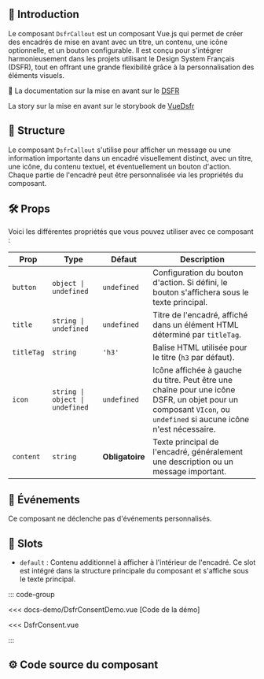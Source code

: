 ## 🌟 Introduction

Le composant `DsfrCallout` est un composant Vue.js qui permet de créer des encadrés de mise en avant avec un titre, un contenu, une icône optionnelle, et un bouton configurable. Il est conçu pour s'intégrer harmonieusement dans les projets utilisant le Design System Français (DSFR), tout en offrant une grande flexibilité grâce à la personnalisation des éléments visuels.

🏅 La documentation sur la mise en avant sur le [DSFR](https://www.systeme-de-design.gouv.fr/elements-d-interface/composants/mise-en-avant)

<VIcon name="vi-file-type-storybook" /> La story sur la mise en avant sur le storybook de [VueDsfr](https://storybook.vue-ds.fr/?path=/docs/composants-dsfrcallout--docs)

## 📐 Structure

Le composant `DsfrCallout` s'utilise pour afficher un message ou une information importante dans un encadré visuellement distinct, avec un titre, une icône, du contenu textuel, et éventuellement un bouton d'action. Chaque partie de l'encadré peut être personnalisée via les propriétés du composant.

## 🛠️ Props

Voici les différentes propriétés que vous pouvez utiliser avec ce composant :

| Prop      | Type                   | Défaut        | Description                                                                                                                                             |
|-----------|------------------------|---------------|---------------------------------------------------------------------------------------------------------------------------------------------------------|
| `button`  | `object \| undefined`  | `undefined`   | Configuration du bouton d'action. Si défini, le bouton s'affichera sous le texte principal.                                                              |
| `title`   | `string \| undefined`  | `undefined`   | Titre de l'encadré, affiché dans un élément HTML déterminé par `titleTag`.                                                                               |
| `titleTag`| `string`               | `'h3'`        | Balise HTML utilisée pour le titre (`h3` par défaut).                                                                                                    |
| `icon`    | `string \| object \| undefined` | `undefined` | Icône affichée à gauche du titre. Peut être une chaîne pour une icône DSFR, un objet pour un composant `VIcon`, ou `undefined` si aucune icône n'est nécessaire. |
| `content` | `string`               | **Obligatoire** | Texte principal de l'encadré, généralement une description ou un message important.                                                                       |

## 📡 Événements

Ce composant ne déclenche pas d'événements personnalisés.

## 🧩 Slots

- `default` : Contenu additionnel à afficher à l'intérieur de l'encadré. Ce slot est intégré dans la structure principale du composant et s'affiche sous le texte principal.


::: code-group

<Story data-title="Démo" min-h="200px">
  <DsfrConsentDemo />
</Story>

<<< docs-demo/DsfrConsentDemo.vue [Code de la démo]

<<< DsfrConsent.vue

:::

<script setup lang="ts">
import DsfrConsentDemo from './docs-demo/DsfrConsentDemo.vue'
</script>

## ⚙️ Code source du composant

